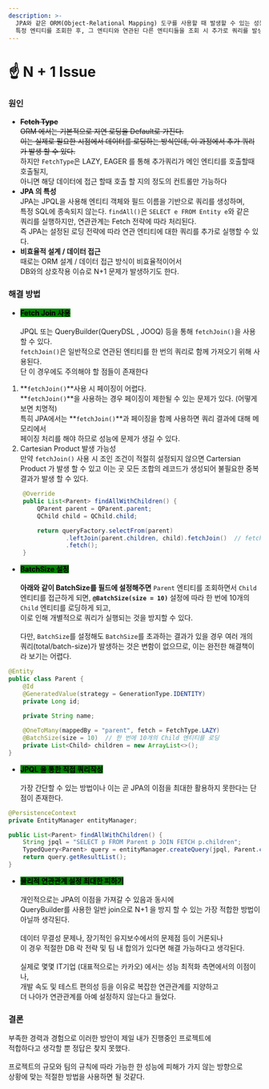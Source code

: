 ```yaml
---
description: >-
  JPA와 같은 ORM(Object-Relational Mapping) 도구를 사용할 때 발생할 수 있는 성능 문제로, 하나의 쿼리를 통해
  특정 엔티티를 조회한 후, 그 엔티티와 연관된 다른 엔티티들을 조회 시 추가로 쿼리를 발생시키는 이슈를 말한다.
---
```


# ☝️ N + 1 Issue

### **원인**

* ~~**Fetch Type**~~ \
  ~~ORM 에서는 기본적으로 지연 로딩을 Default로 가진다.~~ \
  ~~이는 실제로 필요한 시점에서 데이터를 로딩하는 방식인데, 이 과정에서 추가 쿼리가 발생  할 수 있다.~~  \
  하지만 `FetchType`은 LAZY, EAGER 를  통해 추가쿼리가 메인 엔티티를 호출할때 호출될지, \
  아니면 해당 데이터에 접근 할때 호출 할 지의 정도의 컨트롤만 가능하다
* **JPA 의  특성**\
  JPA는 JPQL을 사용해 엔티티 객체와 필드 이름을 기반으로 쿼리를 생성하며, \
  특정 SQL에 종속되지 않는다. `findAll()`은 `SELECT e FROM Entity e`와 같은 \
  쿼리를 실행하지만, 연관관계는 Fetch 전략에 따라 처리된다.\
  즉 JPA는 설정된 로딩 전략에 따라 연관 엔티티에 대한 쿼리를 추가로 실행할 수 있다.
* **비효율적 설계 / 데이터 접근**\
  때로는 ORM 설계 / 데이터 접근 방식이 비효율적이어서\
  DB와의 상호작용 이슈로 N+1 문제가 발생하기도 한다.

### **해결 방법**

* <mark style="background-color:green;">**Fetch Join 사용**</mark>\
  \
  JPQL 또는  QueryBuilder(QueryDSL , JOOQ) 등을 통해 `fetchJoin()`을 사용할 수 있다.\
  `fetchJoin()`은 일반적으로 연관된 엔티티를 한 번의 쿼리로 함께 가져오기 위해 사용된다. \
  단 이 경우에도 주의해야 할 점들이 존재한다

1. **`fetchJoin()`**사용 시 페이징이 어렵다.\
   **`fetchJoin()`**을 사용하는 경우 페이징이 제한될 수 있는 문제가 있다. (어떻게 보면   치명적)\
   특히 JPA에서는 **`fetchJoin()`**과 페이징을 함께 사용하면 쿼리 결과에 대해 메모리에서 \
   페이징 처리를 해야 하므로 성능에 문제가 생길 수 있다.
2. Cartesian Product 발생 가능성\
   만약 `fetchJoin()` 사용 시 조인 조건이 적절히 설정되지 않으면 Cartersian Product 가 발생 할 수 있고 이는 곳 모든 조합의 레코드가 생성되어 불필요한 중복 결과가 발생 할 수 있다.&#x20;

```java
    @Override
    public List<Parent> findAllWithChildren() {
        QParent parent = QParent.parent;
        QChild child = QChild.child;

        return queryFactory.selectFrom(parent)
                .leftJoin(parent.children, child).fetchJoin()  // fetchJoin 사용
                .fetch(); 
    }
```

* <mark style="background-color:green;">**BatchSize 설정**</mark>\
  \
  **아래와 같이 BatchSize를 필드에 설정해주면** `Parent` 엔티티를 조회하면서 `Child` 엔티티를 접근하게 되면, **`@BatchSize(size = 10)`** 설정에 따라 한 번에 10개의 `Child` 엔티티를 로딩하게 되고,\
  이로 인해 개별적으로 쿼리가 실행되는 것을 방지할 수 있다.\
  \
  다만, `BatchSize`를 설정해도 `BatchSize`를 초과하는 결과가 있을 경우 여러 개의 쿼리(total/batch-size)가 발생하는 것은 변함이 없으므로, 이는 완전한 해결책이라 보기는 어렵다.

```java
@Entity
public class Parent {
    @Id
    @GeneratedValue(strategy = GenerationType.IDENTITY)
    private Long id;
    
    private String name;

    @OneToMany(mappedBy = "parent", fetch = FetchType.LAZY)
    @BatchSize(size = 10)  // 한 번에 10개의 Child 엔티티를 로딩
    private List<Child> children = new ArrayList<>();
}
```

* <mark style="background-color:green;">**JPQL 을 통한 직접 쿼리작성**</mark>\
  \
  가장 간단할 수 있는 방법이나 이는 곧 JPA의 이점을 최대한 활용하지 못한다는 단점이 존재한다.

```java
@PersistenceContext
private EntityManager entityManager;

public List<Parent> findAllWithChildren() {
    String jpql = "SELECT p FROM Parent p JOIN FETCH p.children";
    TypedQuery<Parent> query = entityManager.createQuery(jpql, Parent.class);
    return query.getResultList();
}
```



* <mark style="background-color:green;">**물리적 연관관계 설정 최대한 피하기**</mark> \
  \
  개인적으로는  JPA의 이점을 가져갈 수 있음과 동시에 \
  QueryBuilder를 사용한 일반 join으로 N+1 을 방지 할 수 있는 가장 적합한 방법이 아닐까 생각된다. \
  \
  데이터 무결성 문제나, 장기적인 유지보수에서의 문제점 등이 거론되나 \
  이 경우 적절한 DB 락 전략 및 팀 내 합의가 있다면 해결 가능하다고 생각된다. \
  \
  실제로 몇몇 IT기업 (대표적으로는 카카오) 에서는 성능 최적화 측면에서의 이점이나, \
  개발 속도 및 테스트 편의성 등을 이유로 복잡한 연관관계를 지양하고 \
  더 나아가 연관관계를 아예 설정하지 않는다고 들었다.



### **결론**

부족한 경력과 경험으로 이러한 방안이 제일  내가 진행중인 프로젝트에 \
적합하다고 생각할 뿐 정답은 찾지 못했다.\
\
프로젝트의 규모와 팀의 규칙에 따라 가능한 한 성능에 피해가 가지 않는 방향으로 \
상황에 맞는 적절한 방법을 사용하면 될 것같다.&#x20;
